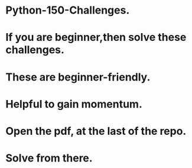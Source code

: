 # Python-150-Challenges.
# If you are beginner,then solve these challenges.
# These are beginner-friendly.
# Helpful to gain momentum.
# Open the pdf, at the last of the repo.
# Solve from there.
